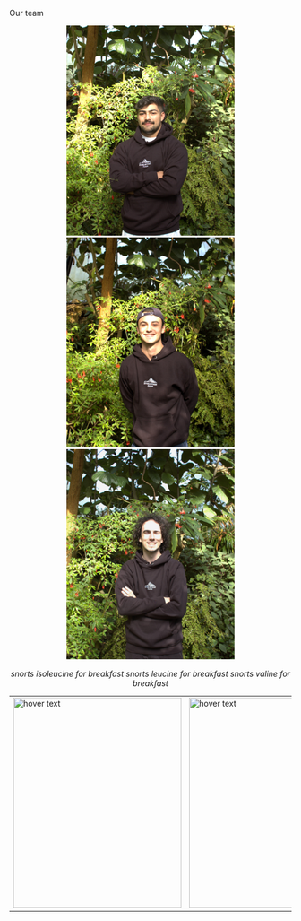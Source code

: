 Our team
<p align="center">
  <img src="img/team/fotoshoot/Gabriel.jpg" width="300" height = "375" title="hover text">
  <img src="img/team/fotoshoot/Julien.jpg" width="300" height = "375" title="hover text">
  <img src="img/team/fotoshoot/Kian.jpg" width="300" height = "375" title="hover text">
</p>


<p align="center">
    <em>snorts isoleucine for breakfast</em>
    <em>snorts leucine for breakfast</em>
    <em>snorts valine for breakfast</em>
</p>



<table class="images" width="100%"  style="border:0px solid white; width:100%;">
    <tr style="border: 0px;">
        <td width="33%" style="border:0px; width:33.33%">
            <img src="https://github.com/idec-teams/2023_Evolution_Suisse/blob/main/docs/img/team/fotoshoot/Gabriel.jpg" width="300" height = "375" title="hover text">
        </td>
        <td width="33%" style="border:0px; width:33.33%">
            <img src="https://github.com/idec-teams/2023_Evolution_Suisse/blob/main/docs/img/team/fotoshoot/Julien.jpg" width="300" height = "375" title="hover text">
        </td>
        <td width="33%" style="border:0px; width:33.33%">
            <img src="https://github.com/idec-teams/2023_Evolution_Suisse/blob/main/docs/img/team/fotoshoot/Kian.jpg" width="300" height = "375" title="hover text">
        </td>
    </tr>
</table>
